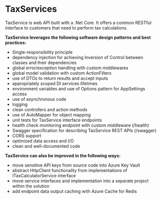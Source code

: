 # TaxServices

TaxService is web API built with a .Net Core. It offers a common RESTful interface to customers that need to perform tax calculations. 

**TaxService leverages the following software design patterns and best practices:**

 - Single-responsibility principle
 - dependency injection for achieving Inversion of Control between classes and their dependencies
 - global error/exception handling with custom middlewares
 - global model validation with custom ActionFilters
 - use of DTOs to return results and accept inputs
 - appropriately scoped DI services lifetimes
 - environment variables and use of Options pattern for AppSettings access
 - use of asynchronous code 
 - logging
 - clean controllers and action methods
 - use of AutoMapper for object mapping 
 - unit tests for TaxService interface endpoints
 - health check monitoring endpoint with custom middleware (/health)
 - Swagger specification for describing TaxService REST APIs (/swagger)
 - CORS support
 - optimized data access and I/O
 - clean and well-documented code

**TaxService can also be improved in the following ways:**

 - move sensitive API keys from source code into Azure Key Vault
 - abstract HttpClient functionality from implementations of ITaxCalculatorService interface
 - move service interfaces and implementation into a separate project within the solution
 - add endpoint data output caching with Azure Cache for Redis

